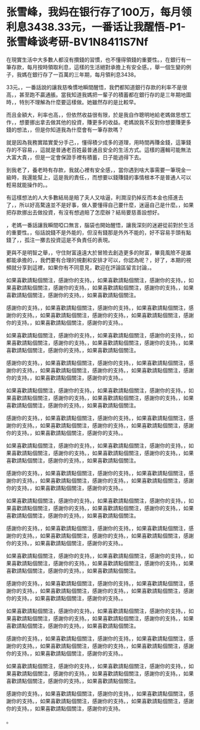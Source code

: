 # 张雪峰，我妈在银行存了100万，每月领利息3438.33元，一番话让我醒悟-P1-张雪峰谈考研-BV1N8411S7Nf

在現實生活中大多數人都沒有攢錢的習慣，也不懂得領錢的重要性。，在銀行有一筆存款，每月按時領取利息，這樣的生活絕對承擔上有安全感。，舉一個生變的例子，我媽在銀行存了一百萬的三年期，每月領利息3438。

33元。，一番話說的讓我慈喚慣地瞬間醒悟，我們都知道銀行存款的利率不是很高，，甚至跑不贏通脹。當我知道我媽把一輩子的積蓄都在銀行存的是三年期地圖時，，特別不理解為什麼要這樣做。她雖然存的是比較早。

而且金額大，利率也高，，但依然收益很有限，於是我自作聰明地給老媽做思想工作，，想要挪出拿去做其他的投資，賺更多的收益。老媽說我不反對你想要賺更多錢的想法，，但是你知道我為什麼會有一筆存款嗎？

就是因為我務實踏實愛分手己，，懂得積少成多的道理，用時間再賺金錢，這筆錢存的不容易，，這就是普通老百姓最普通且安全的生活方式。這樣的邏輯可能無法大富大貴，，但是一定會保證手裡有積蓄，日子能過得下去。

到我老了，養老時有存款，我就心裡有安全感，，當你遇到啥大事需要一筆現金一級時，我還能幫上，這是我的責任，，而想要以錢賺錢的事情根本不是普通人可以輕易就能操作的。。

有這樣想法的人大多數結局是賠了夫人又啥逼，利潤沒扔掉反而本金也搭進去了，，所以好高騖遠並不是好事，做人要懂得自己要什麼，迷逼自己是什麼。，如果把存款挪出去做投資，有沒有想過賠了怎麼辦？結局要慈善設想好。

，老媽一番話讓我瞬間啞口無言，腦袋也開始醒悟，讓我深刻的迷避從前對於生活的重要性。，俗話說錢不是外能的，但沒有錢那是外外不能的，好不容易手頭有點錢了，，孤注一擲去投資這是不負責任的表現。

更與不是明智之舉，，守住財富遠遠大於冒險去創造更多的財富，畢竟風險不是誰都能承擔的，，我們要有合理的規劃和安排才可以，你認為呢？，好了，本期的視頻就分享到這裡，如果你有不同意見，歡迎在評論區留言討論，。

如果喜歡請點個關注，感謝你的支持。，如果喜歡請點個關注，感謝你的支持。，如果喜歡請點個關注，感謝你的支持。，如果喜歡請點個關注，感謝你的支持。，如果喜歡請點個關注，感謝你的支持。，如果喜歡請點個關注。

感謝你的支持。，如果喜歡請點個關注，感謝你的支持。，如果喜歡請點個關注，感謝你的支持。，如果喜歡請點個關注，感謝你的支持。，如果喜歡請點個關注，感謝你的支持。，如果喜歡請點個關注，感謝你的支持。。

如果喜歡請點個關注，感謝你的支持。，如果喜歡請點個關注，感謝你的支持。，如果喜歡請點個關注，感謝你的支持。，如果喜歡請點個關注，感謝你的支持。，如果喜歡請點個關注，感謝你的支持。，如果喜歡請點個關注。

感謝你的支持。，如果喜歡請點個關注，感謝你的支持。，如果喜歡請點個關注，感謝你的支持。，如果喜歡請點個關注，感謝你的支持。，如果喜歡請點個關注，感謝你的支持。，如果喜歡請點個關注，感謝你的支持。。

如果喜歡請點個關注，感謝你的支持。，如果喜歡請點個關注，感謝你的支持。，如果喜歡請點個關注，感謝你的支持。，如果喜歡請點個關注，感謝你的支持。，如果喜歡請點個關注，感謝你的支持。，如果喜歡請點個關注。

感謝你的支持。，如果喜歡請點個關注，感謝你的支持。，如果喜歡請點個關注，感謝你的支持。，如果喜歡請點個關注，感謝你的支持。，如果喜歡請點個關注，感謝你的支持。，如果喜歡請點個關注，感謝你的支持。。

如果喜歡請點個關注，感謝你的支持。，如果喜歡請點個關注，感謝你的支持。，如果喜歡請點個關注，感謝你的支持。，如果喜歡請點個關注，感謝你的支持。，如果喜歡請點個關注，感謝你的支持。，如果喜歡請點個關注。

感謝你的支持。，如果喜歡請點個關注，感謝你的支持。，如果喜歡請點個關注，感謝你的支持。，如果喜歡請點個關注，感謝你的支持。，如果喜歡請點個關注，感謝你的支持。，如果喜歡請點個關注，感謝你的支持。。

如果喜歡請點個關注，感謝你的支持。，如果喜歡請點個關注，感謝你的支持。，如果喜歡請點個關注，感謝你的支持。，如果喜歡請點個關注，感謝你的支持。，如果喜歡請點個關注，感謝你的支持。，如果喜歡請點個關注。

感謝你的支持。，如果喜歡請點個關注，感謝你的支持。，如果喜歡請點個關注，感謝你的支持。，如果喜歡請點個關注，感謝你的支持。，如果喜歡請點個關注，感謝你的支持。，如果喜歡請點個關注，感謝你的支持。。

如果喜歡請點個關注，感謝你的支持。，如果喜歡請點個關注，感謝你的支持。，如果喜歡請點個關注，感謝你的支持。，如果喜歡請點個關注，感謝你的支持。，如果喜歡請點個關注，感謝你的支持。，如果喜歡請點個關注。

感謝你的支持。，如果喜歡請點個關注，感謝你的支持。，如果喜歡請點個關注，感謝你的支持。，如果喜歡請點個關注，感謝你的支持。，如果喜歡請點個關注，感謝你的支持。，如果喜歡請點個關注，感謝你的支持。。

如果喜歡請點個關注，感謝你的支持。，如果喜歡請點個關注，感謝你的支持。，如果喜歡請點個關注，感謝你的支持。，如果喜歡請點個關注，感謝你的支持。，如果喜歡請點個關注，感謝你的支持。，如果喜歡請點個關注。

感謝你的支持。，如果喜歡請點個關注，感謝你的支持。，如果喜歡請點個關注，感謝你的支持。，如果喜歡請點個關注，感謝你的支持。，如果喜歡請點個關注，感謝你的支持。，如果喜歡請點個關注，感謝你的支持。。

如果喜歡請點個關注，感謝你的支持。，如果喜歡請點個關注，感謝你的支持。，如果喜歡請點個關注，感謝你的支持。，如果喜歡請點個關注，感謝你的支持。，如果喜歡請點個關注，感謝你的支持。，如果喜歡請點個關注。

感謝你的支持。，如果喜歡請點個關注，感謝你的支持。，如果喜歡請點個關注，感謝你的支持。，如果喜歡請點個關注，感謝你的支持。，如果喜歡請點個關注，感謝你的支持。，如果喜歡請點個關注，感謝你的支持。

。